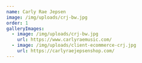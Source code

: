 ```yaml
---
name: Carly Rae Jepsen
image: /img/uploads/crj-bw.jpg
order: 1
galleryImages:
  - image: /img/uploads/crj-bw.jpg
    url: https://www.carlyraemusic.com/
  - image: /img/uploads/client-ecommerce-crj.jpg
    url: https://carlyraejepsenshop.com/
---
```

